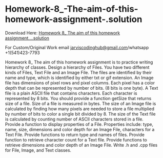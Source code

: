 # Homework-8_-The-aim-of-this-homework-assignment-.solution

Download Here: [Homework 8_ The aim of this homework assignment….solution](https://jarviscodinghub.com/assignment/homework-8_-the-aim-of-this-homework-assignment-solution/)

For Custom/Original Work email jarviscodinghub@gmail.com/whatsapp +1(541)423-7793

Homework 8_
The aim of this homework assignment is to practice writing hierarchy of classes.
Design a hierarchy of Files. You have two different kinds of Files, Text File and an Image File. The files are identified by their name and type, which is identified by either txt or gif extension. An Image file has dimensions of pixel rows and pixel columns. Each pixel has a color depth that can be represented by number of bits. (8 bits is one byte). A Text file is a plain ASCII file that contains characters. Each character is represented by 8 bits. You should provide a function getSize that returns size of a file. Size of a file is measured in bytes. The size of an Image file is calculated by finding how many pixels are needed to store a file multiplied by number of bits to color a single bit divided by 8. The size of the Text file is calculated by counting number of ASCII characters stored in a file.
Provide a function to display properties of a File. Properties include: type, name, size, dimensions and color depth for an Image File, characters for a Text File. Provide functions to return type and names of files. Provide function to retrieve character count for a Text file. Provide functions to retrieve dimensions and color depth of an Image File.
Write .h and .cpp files for File, Image, and Text classes.
